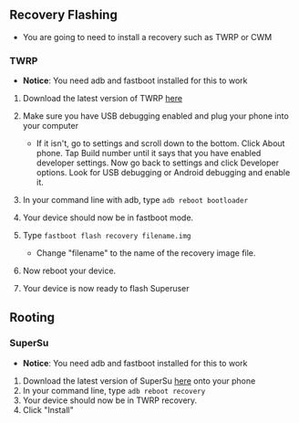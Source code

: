 ## Recovery Flashing

* You are going to need to install a recovery such as TWRP or CWM

### TWRP

* **Notice**: You need adb and fastboot installed for this to work

1. Download the latest version of TWRP [here](http://techerrata.com/browse/twrp2/bacon)
2. Make sure you have USB debugging enabled and plug your phone into your computer
   * If it isn't, go to settings and scroll down to the bottom. Click About phone. Tap Build number until it says that you have enabled developer settings. Now go back to settings and click Developer options. Look for USB debugging or Android debugging and enable it.

3. In your command line with adb, type `adb reboot bootloader`
4. Your device should now be in fastboot mode.
5. Type `fastboot flash recovery filename.img`
   * Change "filename" to the name of the recovery image file.
6. Now reboot your device.
7. Your device is now ready to flash Superuser

## Rooting

### SuperSu

* **Notice**: You need adb and fastboot installed for this to work

1. Download the latest version of SuperSu [here](http://download.chainfire.eu/supersu) onto your phone
2. In your command line, type `adb reboot recovery`
3. Your device should now be in TWRP recovery.
4. Click "Install"
